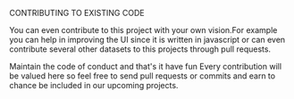 CONTRIBUTING TO EXISTING CODE

You can even contribute to this project with your own vision.For example you can help in improving the UI since it is written in javascript
or can even contribute several other datasets to this projects through pull requests.

Maintain the code of conduct and that's it have fun 
Every contribution will be valued here so feel free to send pull requests or commits and earn to chance be included in our upcoming projects.